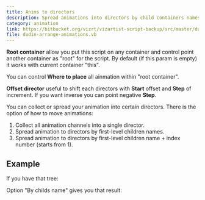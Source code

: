 ```yaml
---
title: Anims to directors
description: Spread animations into directors by child containers names.
category: animation
link: https://bitbucket.org/vizrt/vizartist-script-backup/src/master/dudin-animation/dudin-arrange-animations/
file: dudin-arrange-animations.vb
---
```


<interface-description image="interface.png">

__Root container__ allow you put this script on any container and control point another container as "root" for the script. By default (if this param is empty) it works with current container "this".

You can control __Where to place__ all ainmation within "root container".

__Offset director__ useful to shift each directors with __Start__ offset and __Step__ of increment. If you want inverse you can point negative __Step__.

</interface-description>

You can collect or spread your animation into certain directors. There is the option of how to move animations:

1. Collect all animation channels into a single director.
2. Spread animation to directors by first-level children names.
3. Spread animation to directors by first-level children name + index number (starts from 1).

## Example

If you have that tree:

<media-image name="example-tree.png" />

Option "By childs name" gives you that result:

<media-image name="example-stage.png" />
